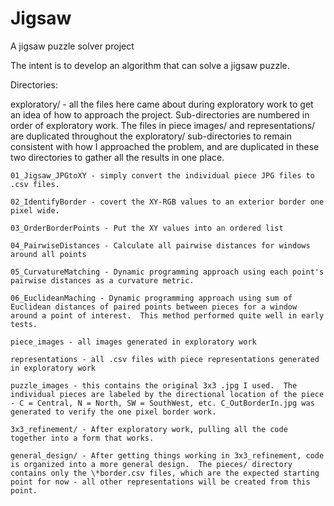 # Jigsaw
A jigsaw puzzle solver project

The intent is to develop an algorithm that can solve a jigsaw puzzle.  

Directories:

exploratory/ - all the files here came about during exploratory work to get an idea of how to approach the project.  Sub-directories are numbered in order of exploratory work.  The files in piece images/ and representations/ are duplicated throughout the exploratory/ sub-directories to remain consistent with how I approached the problem, and are duplicated in these two directories to gather all the results in one place.

	01_Jigsaw_JPGtoXY - simply convert the individual piece JPG files to .csv files.

	02_IdentifyBorder - covert the XY-RGB values to an exterior border one pixel wide.

	03_OrderBorderPoints - Put the XY values into an ordered list

	04_PairwiseDistances - Calculate all pairwise distances for windows around all points

	05_CurvatureMatching - Dynamic programming approach using each point's pairwise distances as a curvature metric.

	06_EuclideanMaching - Dynamic programming approach using sum of Euclidean distances of paired points between pieces for a window around a point of interest.  This method performed quite well in early tests.

	piece_images - all images generated in exploratory work

	representations - all .csv files with piece representations generated in exploratory work

  	puzzle_images - this contains the original 3x3 .jpg I used.  The individual pieces are labeled by the directional location of the piece - C = Central, N = North, SW = SouthWest, etc. C_OutBorderIn.jpg was generated to verify the one pixel border work.

	3x3_refinement/ - After exploratory work, pulling all the code together into a form that works.  

	general_design/ - After getting things working in 3x3_refinement, code is organized into a more general design.  The pieces/ directory contains only the \*border.csv files, which are the expected starting point for now - all other representations will be created from this point.


